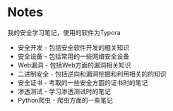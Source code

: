 # Notes
我的安全学习笔记，使用的软件为Typora

- 安全开发 - 包括安全软件开发的相关知识
- 安全设备 - 包括常用的一些网络安全设备
- Web漏洞 - 包括Web方面的漏洞相关知识
- 二进制安全 - 包括逆向和漏洞挖掘和利用相关的的知识
- 安全证书 - 考取的一些安全方面的证书时的笔记
- 渗透测试 - 学习渗透测试时的笔记
- Python爬虫 - 爬虫方面的一些笔记